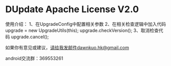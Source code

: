 DUpdate
Apache License V2.0
=======
使用介绍：
1、在UpgradeConfig中配置相关参数
2、在相关检查逻辑中加入代码       
        upgrade = new UpgradeUtils(this);
        upgrade.checkVersion();
3、取消检查代码
        upgrade.cancel();

如果你有意见或建议，请给我发邮件dawnkuo.hk@gmail.com

android交流群：369553261